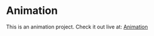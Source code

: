 # Animation

This is an animation project. Check it out live at: [Animation](https://Vujasin-code.github.io/animation/)
